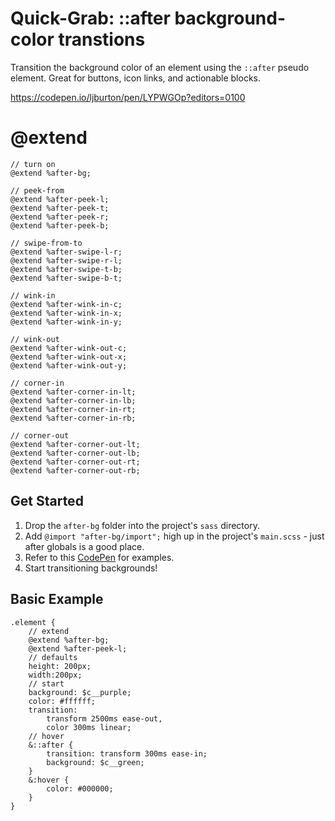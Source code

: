 # Quick-Grab: ::after background-color transtions

Transition the background color of an element using the `::after` pseudo element. Great for buttons, icon links, and actionable blocks. 

https://codepen.io/ljburton/pen/LYPWGOp?editors=0100

# @extend

    // turn on 
    @extend %after-bg;

    // peek-from
    @extend %after-peek-l;
    @extend %after-peek-t;
    @extend %after-peek-r;
    @extend %after-peek-b;

    // swipe-from-to
    @extend %after-swipe-l-r;
    @extend %after-swipe-r-l;
    @extend %after-swipe-t-b;
    @extend %after-swipe-b-t;

    // wink-in
    @extend %after-wink-in-c;
    @extend %after-wink-in-x;
    @extend %after-wink-in-y;

    // wink-out
    @extend %after-wink-out-c;
    @extend %after-wink-out-x;
    @extend %after-wink-out-y;

    // corner-in
    @extend %after-corner-in-lt;
    @extend %after-corner-in-lb;
    @extend %after-corner-in-rt;
    @extend %after-corner-in-rb;

    // corner-out
    @extend %after-corner-out-lt;
    @extend %after-corner-out-lb;
    @extend %after-corner-out-rt;
    @extend %after-corner-out-rb;



## Get Started

1. Drop the `after-bg` folder into the project's `sass` directory.
1. Add `@import "after-bg/import";` high up in the project's `main.scss` - just after globals is a good place. 
1. Refer to this [CodePen](https://codepen.io/ljburton/pen/LYPWGOp?editors=0100) for examples. 
1. Start transitioning backgrounds!

## Basic Example

    .element {
        // extend
        @extend %after-bg;
        @extend %after-peek-l;
        // defaults
        height: 200px; 
        width:200px; 
        // start 
        background: $c__purple;
        color: #ffffff;
        transition: 
            transform 2500ms ease-out, 
            color 300ms linear;	
        // hover 
        &::after {
            transition: transform 300ms ease-in;
            background: $c__green; 
        }
        &:hover {
            color: #000000;
        }
    }


